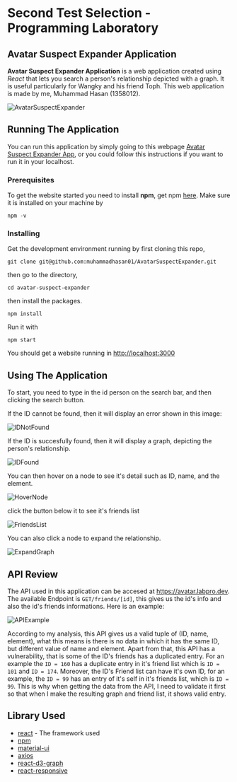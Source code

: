 # Second Test Selection - Programming Laboratory
## Avatar Suspect Expander Application

**Avatar Suspect Expander Application** is a web application created using *React* that lets you search a person's relationship depicted with a graph. It is useful particularly for Wangky and his friend Toph. This web application is made by me, Muhammad Hasan (1358012).

![AvatarSuspectExpander](./assets/AvatarSuspectExpander.png)

## Running The Application

You can run this application by simply going to this webpage [Avatar Suspect Expander App](https://muhammadhasan01.github.io/AvatarSuspectExpander/), or you could follow this instructions if you want to run it in your localhost.

### Prerequisites

To get the website started you need to install **npm**, get npm [here](https://www.npmjs.com/get-npm). Make sure it is installed on your machine by

```
npm -v
```

### Installing

Get the development environment running by first cloning this repo,

```
git clone git@github.com:muhammadhasan01/AvatarSuspectExpander.git
```

then go to the directory,

```
cd avatar-suspect-expander
```
then install the packages.
```
npm install
```
Run it with
```
npm start
```
You should get a website running in <http://localhost:3000>

## Using The Application

To start, you need to type in the id person on the search bar, and then clicking the search button.

If the ID cannot be found, then it will display an error shown in this image:

![IDNotFound](./assets/IDNotFound.png)

If the ID is succesfully found, then it will display a graph, depicting the person's relationship.

![IDFound](./assets/IDFound.png)

You can then hover on a node to see it's detail such as ID, name, and the element.

![HoverNode](./assets/HoverNode.png)

click the button below it to see it's friends list

![FriendsList](./assets/FriendsList.png)

You can also click a node to expand the relationship.

![ExpandGraph](./assets/ExpandGraph.png)

## API Review

The API used in this application can be accesed at <https://avatar.labpro.dev>. The available Endpoint is `GET/friends/[id]`, this gives us the id's info and also the id's friends informations. Here is an example:

![APIExample](./assets/APIExample.png)

According to my analysis, this API gives us a valid tuple of (ID, name, element), what this means is there is no data in which it has the same ID, but different value of name and element. Apart from that, this API has a vulnerability, that is some of the ID's friends has a duplicated entry. For an example the `ID = 160` has a duplicate entry in it's friend list which is `ID = 101` and `ID = 174`. Moreover, the ID's Friend list can have it's own ID, for an example, the `ID = 99` has an entry of it's self in it's friends list, which is `ID = 99`. This is why when getting the data from the API, I need to validate it first so that when I make the resulting graph and friend list, it shows valid entry.

## Library Used

- [react](https://reactjs.org/) - The framework used
- [npm](https://www.npmjs.com/)
- [material-ui](https://material-ui.com/)
- [axios](https://www.npmjs.com/package/axios)
- [react-d3-graph](https://www.npmjs.com/package/react-d3-graph)
- [react-responsive](https://github.com/contra/react-responsive)
